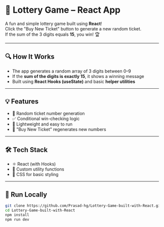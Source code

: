 # 🎰 Lottery Game – React App

A fun and simple lottery game built using **React**!  
Click the "Buy New Ticket" button to generate a new random ticket.  
If the sum of the 3 digits equals **15**, you win! 🏆

---

## 🔍 How It Works

- The app generates a random array of 3 digits between 0–9
- If the **sum of the digits is exactly 15**, it shows a winning message
- Built using **React Hooks (useState)** and basic **helper utilities**

---

## 💡 Features

- 🎲 Random ticket number generation
- ✅ Conditional win-checking logic
- 🎯 Lightweight and easy to run
- 🔁 "Buy New Ticket" regenerates new numbers

---

## 🛠 Tech Stack

- ⚛️ React (with Hooks)
- 🧠 Custom utility functions
- 🎨 CSS for basic styling

---

## 🧪 Run Locally

```bash
git clone https://github.com/Prasad-hg/Lottery-Game-built-with-React.git
cd Lottery-Game-built-with-React
npm install
npm run dev

